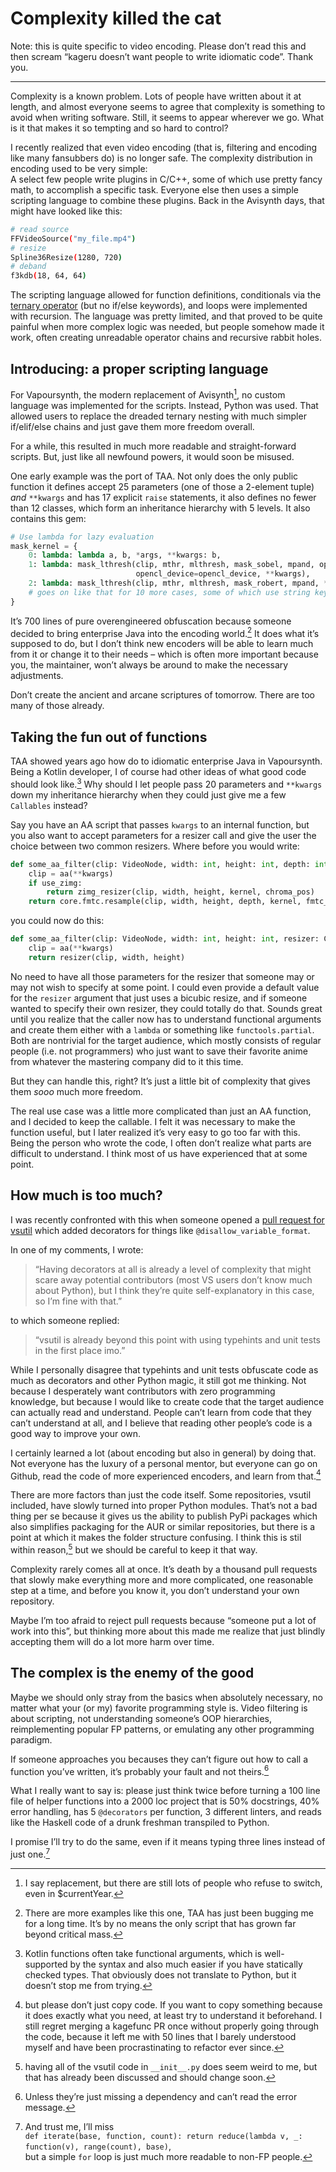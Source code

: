 # Complexity killed the cat

Note: this is quite specific to video encoding.
Please don’t read this and then scream “kageru doesn’t want people to write idiomatic code”.
Thank you.

---

Complexity is a known problem.
Lots of people have written about it at length,
  and almost everyone seems to agree that complexity is something to avoid when writing software.
Still, it seems to appear wherever we go.
What is it that makes it so tempting and so hard to control?

I recently realized that even video encoding (that is, filtering and encoding like many fansubbers do) is no longer safe.
The complexity distribution in encoding used to be very simple:  
A select few people write plugins in C/C++, some of which use pretty fancy math, to accomplish a specific task.
Everyone else then uses a simple scripting language to combine these plugins.
Back in the Avisynth days, that might have looked like this:

```sh
# read source
FFVideoSource("my_file.mp4")
# resize
Spline36Resize(1280, 720)
# deband
f3kdb(18, 64, 64)
```

The scripting language allowed for function definitions,
  conditionals via the [ternary operator](https://en.wikipedia.org/wiki/%3F:)
  (but no if/else keywords),
  and loops were implemented with recursion.
The language was pretty limited,
  and that proved to be quite painful when more complex logic was needed,
  but people somehow made it work,
  often creating unreadable operator chains and recursive rabbit holes.

## Introducing: a proper scripting language

For Vapoursynth, the modern replacement of Avisynth[^replacement],
  no custom language was implemented for the scripts.
Instead, Python was used.
That allowed users to replace the dreaded ternary nesting with much simpler if/elif/else chains
  and just gave them more freedom overall.

[^replacement]: I say replacement, but there are still lots of people who refuse to switch, even in $currentYear.

For a while, this resulted in much more readable and straight-forward scripts.
But, just like all newfound powers, it would soon be misused.

One early example was the port of TAA.
Not only does the only public function it defines accept 25 parameters (one of those a 2-element tuple) *and* `**kwargs` and has 17 explicit `raise` statements, it also defines no fewer than 12 classes,
  which form an inheritance hierarchy with 5 levels.
It also contains this gem:

```py
# Use lambda for lazy evaluation
mask_kernel = {
    0: lambda: lambda a, b, *args, **kwargs: b,
    1: lambda: mask_lthresh(clip, mthr, mlthresh, mask_sobel, mpand, opencl=opencl,
                            opencl_device=opencl_device, **kwargs),
    2: lambda: mask_lthresh(clip, mthr, mlthresh, mask_robert, mpand, **kwargs),
    # goes on like that for 10 more cases, some of which use string keys
}
```

It’s 700 lines of pure overengineered obfuscation
  because someone decided to bring enterprise Java into the encoding world.[^nobully]
It does what it’s supposed to do,
  but I don’t think new encoders will be able to learn much from it or change it to their needs – which is often more important
  because you, the maintainer, won’t always be around to make the necessary adjustments.

Don’t create the ancient and arcane scriptures of tomorrow.
There are too many of those already.

[^nobully]: There are more examples like this one, TAA has just been bugging me for a long time.
It’s by no means the only script that has grown far beyond critical mass.

## Taking the fun out of functions

TAA showed years ago how do to idiomatic enterprise Java in Vapoursynth.
Being a Kotlin developer, I of course had other ideas of what good code should look like.[^ktfun]
Why should I let people pass 20 parameters and `**kwargs` down my inheritance hierarchy when they could just give me a few `Callables` instead?

[^ktfun]: Kotlin functions often take functional arguments, which is well-supported by the syntax and also much easier if you have statically checked types.
That obviously does not translate to Python,
  but it doesn’t stop me from trying.

Say you have an AA script that passes `kwargs` to an internal function,
  but you also want to accept parameters for a resizer call and give the user the choice between two common resizers.
Where before you would write:

```py
def some_aa_filter(clip: VideoNode, width: int, height: int, depth: int, kernel: str, chroma_pos: int, fmtc_chroma_pos: str, use_zimg = True, **kwargs) -> VideoNode:
    clip = aa(**kwargs)
    if use_zimg:
        return zimg_resizer(clip, width, height, kernel, chroma_pos)
    return core.fmtc.resample(clip, width, height, depth, kernel, fmtc_chroma_pos)
```

you could now do this:

```py
def some_aa_filter(clip: VideoNode, width: int, height: int, resizer: Callable[[VideoNode, int, int], VideoNode], **kwargs) -> VideoNode:
    clip = aa(**kwargs)
    return resizer(clip, width, height)
```

No need to have all those parameters for the resizer that someone may or may not wish to specify at some point.
I could even provide a default value for the `resizer` argument that just uses a bicubic resize,
  and if someone wanted to specify their own resizer, they could totally do that.
Sounds great until you realize that the caller now has to understand functional arguments and create them either with a `lambda` or something like `functools.partial`.
Both are nontrivial for the target audience,
  which mostly consists of regular people (i.e. not programmers)
  who just want to save their favorite anime from whatever the mastering company did to it this time.

But they can handle this, right?
It’s just a little bit of complexity that gives them *sooo* much more freedom.

The real use case was a little more complicated than just an AA function,
  and I decided to keep the callable.
I felt it was necessary to make the function useful,
  but I later realized it’s very easy to go too far with this.
Being the person who wrote the code,
  I often don’t realize what parts are difficult to understand.
I think most of us have experienced that at some point.

## How much is too much?

I was recently confronted with this when someone opened a [pull request for vsutil](https://github.com/Irrational-Encoding-Wizardry/vsutil/pull/37)
which added decorators for things like `@disallow_variable_format`.

In one of my comments, I wrote:

> “Having decorators at all is already a level of complexity that might scare away potential contributors (most VS users don’t know much about Python), but I think they’re quite self-explanatory in this case, so I’m fine with that.”

to which someone replied:

> “vsutil is already beyond this point with using typehints and unit tests in the first place imo.”

While I personally disagree that typehints and unit tests obfuscate code as much as decorators and other Python magic,
  it still got me thinking.
Not because I desperately want contributors with zero programming knowledge,
  but because I would like to create code that the target audience can actually read and understand.
People can’t learn from code that they can’t understand at all,
  and I believe that reading other people’s code is a good way to improve your own.

I certainly learned a lot (about encoding but also in general) by doing that.
Not everyone has the luxury of a personal mentor,
  but everyone can go on Github,
  read the code of more experienced encoders,
  and learn from that.[^copy]

[^copy]: but please don’t just copy code.
If you want to copy something because it does exactly what you need,
  at least try to understand it beforehand.
I still regret merging a kagefunc PR once without properly going through the code,
  because it left me with 50 lines that I barely understood myself
  and have been procrastinating to refactor ever since.

There are more factors than just the code itself.
Some repositories, vsutil included, have slowly turned into proper Python modules.
That’s not a bad thing per se because it gives us the ability to publish PyPi packages
  which also simplifies packaging for the AUR or similar repositories,
  but there is a point at which it makes the folder structure confusing.
I think this is stil within reason,[^init] but we should be careful to keep it that way.

[^init]: having all of the vsutil code in `__init__.py` does seem weird to me, but that has already been discussed and should change soon.

Complexity rarely comes all at once.
It’s death by a thousand pull requests that slowly make everything more and more complicated,
  one reasonable step at a time,
  and before you know it,
  you don’t understand your own repository.

Maybe I’m too afraid to reject pull requests because “someone put a lot of work into this”,
  but thinking more about this made me realize that just blindly accepting them will do a lot more harm over time.

## The complex is the enemy of the good

Maybe we should only stray from the basics when absolutely necessary,
  no matter what your (or my) favorite programming style is.
Video filtering is about scripting,
  not understanding someone’s OOP hierarchies,
  reimplementing popular FP patterns,
  or emulating any other programming paradigm.

If someone approaches you becauses they can’t figure out how to call a function you’ve written,
  it’s probably your fault and not theirs.[^dep]

[^dep]: Unless they’re just missing a dependency and can’t read the error message.




What I really want to say is:
  please just think twice before turning a 100 line file of helper functions
  into a 2000 loc project that is 50% docstrings,
  40% error handling, has 5 `@decorators` per function, 3 different linters,
  and reads like the Haskell code of a drunk freshman transpiled to Python.

I promise I’ll try to do the same, even if it means typing three lines instead of just one.[^reduce]

[^reduce]: And trust me, I’ll miss  
  `def iterate(base, function, count): return reduce(lambda v, _: function(v), range(count), base)`,  
  but a simple `for` loop is just much more readable to non-FP people.
